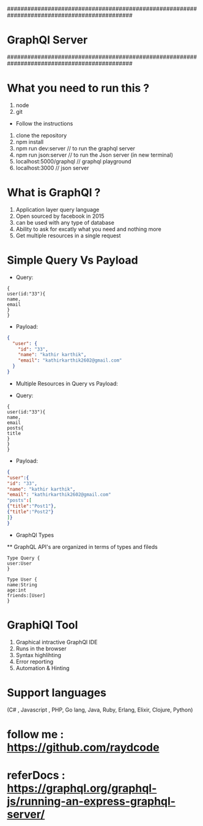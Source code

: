 #############################################################################################

# GraphQl Server

#############################################################################################

# What you need to run this ?

1. node
2. git

- Follow the instructions

1. clone the repository
2. npm install
3. npm run dev:server // to run the graphql server
4. npm run json:server // to run the Json server (in new terminal)
5. localhost:5000/graphql // graphql playground
6. localhost:3000 // json server

# What is GraphQl ?

1. Application layer query language
2. Open sourced by facebook in 2015
3. can be used with any type of database
4. Ability to ask for excatly what you need and nothing more
5. Get multiple resources in a single request

# Simple Query Vs Payload

- Query:

```
{
user(id:"33"){
name,
email
}
}
```

- Payload:

```json
{
  "user": {
    "id": "33",
    "name": "kathir karthik",
    "email": "kathirkarthik2602@gmail.com"
  }
}
```

- Multiple Resources in Query vs Payload:

- Query:

```
{
user(id:"33"){
name,
email
posts{
title
}
}
}
```

- Payload:

```json
{
"user":{
"id": "33",
"name": "kathir karthik",
"email": "kathirkarthik2602@gmail.com"
"posts":[
{"title":"Post1"},
{"title":"Post2"}
]}
}
```

- GraphQl Types

\*\* GraphQL API's are organized in terms of types and fileds

```
Type Query {
user:User
}
```

```
Type User {
name:String
age:int
friends:[User]
}
```

# GraphiQl Tool

1. Graphical intractive GraphQl IDE
2. Runs in the browser
3. Syntax highlihting
4. Error reporting
5. Automation & Hinting

# Support languages

(C# , Javascript , PHP, Go lang, Java, Ruby, Erlang, Elixir, Clojure, Python)

# follow me : https://github.com/raydcode

# referDocs : https://graphql.org/graphql-js/running-an-express-graphql-server/

